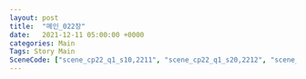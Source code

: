 ```yaml
---
layout: post
title:  "메인_022장"
date:   2021-12-11 05:00:00 +0000
categories: Main
Tags: Story Main
SceneCode: ["scene_cp22_q1_s10,2211", "scene_cp22_q1_s20,2212", "scene_cp22_q2_s10,2221", "scene_cp22_q2_s20,2222", "scene_cp22_q3_s10,2231", "scene_cp22_q3_s20,2232", "scene_cp22_q4_s10,2241", "scene_cp22_q4_s20,2242", "scene_cp22_q4_s30,2243"]
---
```

